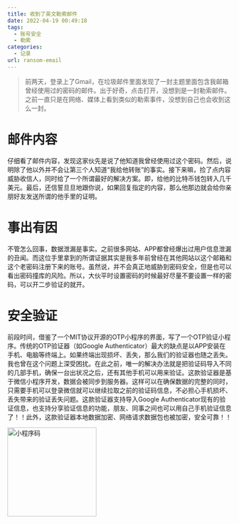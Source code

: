 ```yaml
---
title: 收到了英文勒索邮件
date: 2022-04-19 00:49:18
tags: 
  - 账号安全
  - 勒索
categories:
  - 记录
url: ransom-email
---
```


> 前两天，登录上了Gmail，在垃圾邮件里面发现了一封主题里面包含我邮箱曾经使用过的密码的邮件。出于好奇，点击打开，没想到是一封勒索邮件。之前一直只是在网络、媒体上看到类似的勒索事件，没想到自己也会收到这么一封。

<!--more-->

# 邮件内容

仔细看了邮件内容，发现这家伙先是说了他知道我曾经使用过这个密码。然后，说明除了他以外并不会让第三个人知道“我给他转账”的事实。接下来嘛，捡了点内容威胁收信人，同时给了一个所谓最好的解决方案。即，给他的比特币钱包转入几千美元。最后，还信誓旦旦地跟你说，如果回复指定的内容，那么他那边就会给你亲朋好友发送所谓的他手里的证明。

# 事出有因

不管怎么回事，数据泄漏是事实。之前很多网站、APP都曾经爆出过用户信息泄漏的丑闻。而这位手里拿到的所谓证据其实是我多年前曾经在其他网站以这个邮箱和这个老密码注册下来的账号。虽然说，并不会真正地威胁到密码安全，但是也可以看出密码撞库的风险。所以，大伙平时设置密码的时候最好尽量不要设置一样的密码，可以开二步验证的就开。

# 安全验证

前段时间，借鉴了一个MIT协议开源的OTP小程序的界面，写了一个OTP验证小程序。传统的OTP验证器（如Google Authenticator）最大的缺点是以APP安装在手机、电脑等终端上。如果终端出现损坏、丢失，那么我们的验证器也随之丢失。我也曾在这个问题上深受困扰。在此之前，唯一的解决办法就是把验证码导入不同的几部手机，确保一台出状况之后，还有其他手机可以用来验证。这款验证器是基于微信小程序开发，数据会被同步到服务器。这样可以在确保数据的完整的同时，只需要手机可以登录微信就可以继续拉取之前的验证码信息，不必担心手机损坏、丢失带来的验证丢失问题。这款验证器支持导入Google Authenticator现有的验证信息，也支持分享验证信息的功能，朋友、同事之间也可以用自己手机验证信息了！！此外，这款验证器本地数据加密、网络请求数据包也被加密，安全可靠！！

<img src="/images/qrcode.jpeg" width="200" height="200" alt="小程序码" />